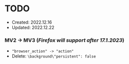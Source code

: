 # TODO
- Created: 2022.12.16
- Updated: 2022.12.22

### MV2 -> MV3 (*Firefox will support after 17.1.2023*)
- `"browser_action" -> "action"`
- Delete: `\background\"persistent": false`
